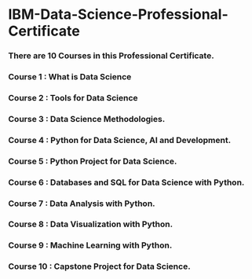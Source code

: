 # **IBM-Data-Science-Professional-Certificate**
### There are 10 Courses in this Professional Certificate.

### **Course 1 : What is Data Science**
### **Course 2 : Tools for Data Science**
### **Course 3 : Data Science Methodologies.**
### **Course 4 : Python for Data Science, AI and Development.**
### **Course 5 : Python Project for Data Science.**
### **Course 6 : Databases and SQL for Data Science with Python.**
### **Course 7 : Data Analysis with Python.**
### **Course 8 : Data Visualization with Python.**
### **Course 9 : Machine Learning with Python.**
### **Course 10 : Capstone Project for Data Science.**

